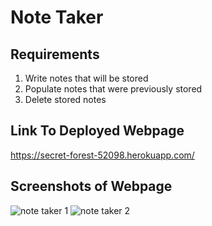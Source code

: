 # Note Taker

## Requirements
1. Write notes that will be stored
2. Populate notes that were previously stored
3. Delete stored notes

## Link To Deployed Webpage
https://secret-forest-52098.herokuapp.com/

## Screenshots of Webpage
![note taker 1](https://user-images.githubusercontent.com/69534417/100811582-90dd5200-3400-11eb-8438-07eafb486e35.PNG)
![note taker 2](https://user-images.githubusercontent.com/69534417/100811605-a0f53180-3400-11eb-8ccb-40f09304075d.PNG)

